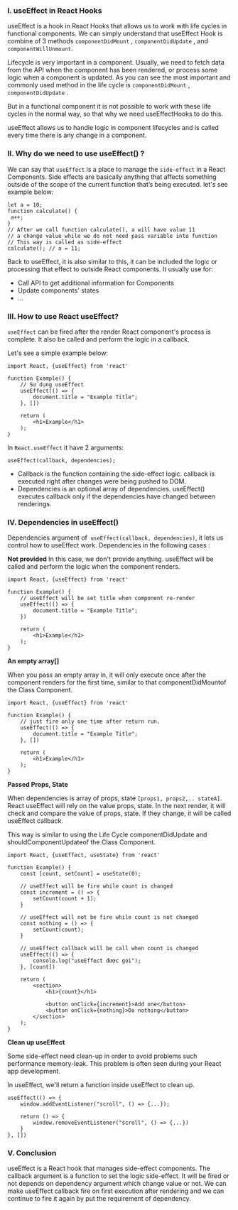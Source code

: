 ### I. useEffect in React Hooks
useEffect is a hook in React Hooks that allows us to work with life cycles in functional components. We can simply understand that useEffect Hook is combine of 3 methods `componentDidMount` , `componentDidUpdate` , and `componentWillUnmount`.

Lifecycle is very important in a component. Usually,  we need to fetch data from the API when the component has been rendered, or process some logic when a component is updated. As you can see the most important and commonly used method in the life cycle is `componentDidMount` , `componentDidUpdate` .

But in a functional component it is not possible to work with these life cycles in the normal way, so that why we need  useEffectHooks to do this.

useEffect allows us to handle logic in component lifecycles and is called every time there is any change in a component.

### II. Why do we need to use useEffect() ?
We can say that `useEffect` is a place to manage the `side-effect` in a React Components. Side effects are basically anything that affects something outside of the scope of the current function that’s being executed. let's see example below:
```
let a = 10;
function calculate() {
 a++;
}
// After we call function calculate(), a will have value 11
// a change value while we do not need pass variable into function
// This way is called as side-effect
calculate(); // a = 11; 
```
Back to useEffect, it is also similar to this, it can be included the logic or processing that effect to outside React components. It usually use for:
* Call API to get additional information for Components
* Update components' states
* ...

### III. How to use React useEffect? 
`useEffect` can be fired after the render React component's process is complete. It also be called and perform the logic in a callback.

Let's see a simple example below:
```
import React, {useEffect} from 'react'

function Example() {
    // Sử dụng useEffect
    useEffect(() => {
        document.title = "Example Title";
    }, [])

    return (
        <h1>Example</h1>
    ); 
}
```
In `React.useEffect` it have 2 arguments:
```
useEffect(callback, dependencies);
```
* Callback is the function containing the side-effect logic. callback is executed right after changes were being pushed to DOM.
* Dependencies is an optional array of dependencies. useEffect() executes callback only if the dependencies have changed between renderings.

### IV. Dependencies in useEffect()

Dependencies argument of` useEffect(callback, dependencies)`, it lets us control how to useEffect work.
Dependencies in the following cases :

**Not provided**
In this case, we don't provide anything. useEffect will be called and perform the logic when the component renders.
```
import React, {useEffect} from 'react'

function Example() {
    // useEffect will be set title when component re-render
    useEffect(() => {
        document.title = "Example Title";
    })

    return (
        <h1>Example</h1>
    ); 
}
```
**An empty array[]**

When you pass an empty array in, it will only execute once after the component renders for the first time, similar to that componentDidMountof the Class Component.
```
import React, {useEffect} from 'react'

function Example() {
	// just fire only one time after return run.
	useEffect(() => {
		document.title = "Example Title";
	}, [])

	return (
		<h1>Example</h1>
	); 
}
```
**Passed Props, State**

When dependencies is array of props, state `[props1, props2,.. stateA]`. React useEffect will rely on the value props, state. In the next render, it will check and compare the value of props, state. If they change, it will be called useEffect callback. 

This way is similar to using the Life Cycle componentDidUpdate and shouldComponentUpdateof the Class Component.

```
import React, {useEffect, useState} from 'react'

function Example() {
    const [count, setCount] = useState(0);

    // useEffect will be fire while count is changed
    const increment = () => {
        setCount(count + 1);
    }

    // useEffect will not be fire while count is not changed
    const nothing = () => {
        setCount(count);
    }

    // useEffect callback will be call when count is changed
    useEffect(() => {
        console.log("useEffect được gọi");
    }, [count])

    return (
        <section>
            <h1>{count}</h1>

            <button onClick={increment}>Add one</button>
            <button onClick={nothing}>Do nothing</button>
        </section>
    ); 
}
```
**Clean up useEffect**

Some side-effect need clean-up in order to avoid problems such performance memory-leak. This problem is often seen during your React app development.

In useEffect, we'll return a function inside useEffect to clean up.
```
useEffect(() => {
    window.addEventListener("scroll", () => {...});

    return () => {
        window.removeEventListener("scroll", () => {...})
    }
}, [])
```

### V. Conclusion
useEffect is a React hook that manages side-effect components. The callback argument is a function to set the logic side-effect. It will be fired or not depends on dependency argument which change value or not.
We can make useEffect callback fire on first execution after rendering and we can continue to fire it again by put the requirement of dependency.